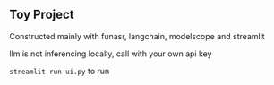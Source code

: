 ## Toy Project

Constructed mainly with funasr, langchain, modelscope and streamlit

llm is not inferencing locally, call with your own api key

`streamlit run ui.py` to run